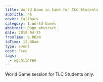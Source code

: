 ```yaml
---
title: World Game in Sand for TLC Students
subTitle: na
cover: fallback
category: 1.World Games
abstract: Page abstract.
date: 2018-04-25
fromTime: 9.00am
toTime: 12.00am
type: event
cost: Free
tags:
  - wgChildren
---
```


World Game session for TLC Students only.

